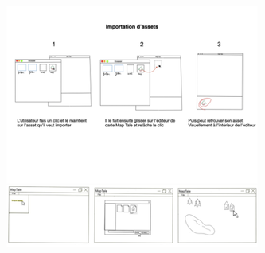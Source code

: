 ![alt text](/assets/img/importer_assets/importer_assets_Guillaume.png)
![alt text](/assets/img/importer_assets/importer_assets_Youssef.png)
